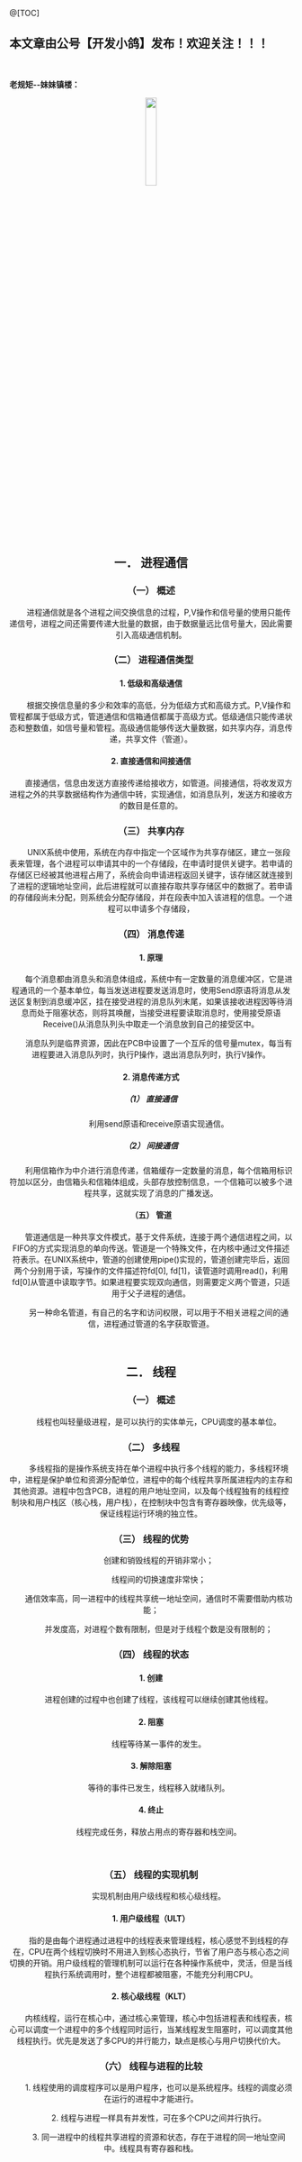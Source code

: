 ﻿@[TOC]
## 本文章由公号【开发小鸽】发布！欢迎关注！！！
<br>

**老规矩--妹妹镇楼：**
<center>
<img src="https://img-blog.csdnimg.cn/20200721223424816.JPG"   width="20%">

## 一．	进程通信

### （一）	概述

&nbsp;  &nbsp;  &nbsp;  &nbsp;进程通信就是各个进程之间交换信息的过程，P,V操作和信号量的使用只能传递信号，进程之间还需要传递大批量的数据，由于数据量远比信号量大，因此需要引入高级通信机制。
<br>


### （二）	进程通信类型

#### 1.	低级和高级通信

&nbsp;  &nbsp;  &nbsp;  &nbsp;根据交换信息量的多少和效率的高低，分为低级方式和高级方式。P,V操作和管程都属于低级方式，管道通信和信箱通信都属于高级方式。低级通信只能传递状态和整数值，如信号量和管程。高级通信能够传送大量数据，如共享内存，消息传递，共享文件（管道）。
<br>


#### 2.	直接通信和间接通信

&nbsp;  &nbsp;  &nbsp;  &nbsp;直接通信，信息由发送方直接传递给接收方，如管道。间接通信，将收发双方进程之外的共享数据结构作为通信中转，实现通信，如消息队列，发送方和接收方的数目是任意的。
<br>


### （三）	共享内存

&nbsp;  &nbsp;  &nbsp;  &nbsp;UNIX系统中使用，系统在内存中指定一个区域作为共享存储区，建立一张段表来管理，各个进程可以申请其中的一个存储段，在申请时提供关键字。若申请的存储区已经被其他进程占用了，系统会向申请进程返回关键字，该存储区就连接到了进程的逻辑地址空间，此后进程就可以直接存取共享存储区中的数据了。若申请的存储段尚未分配，则系统会分配存储段，并在段表中加入该进程的信息。一个进程可以申请多个存储段，
<br>


### （四）	消息传递

#### 1.	原理

&nbsp;  &nbsp;  &nbsp;  &nbsp;每个消息都由消息头和消息体组成，系统中有一定数量的消息缓冲区，它是进程通讯的一个基本单位，每当发送进程要发送消息时，使用Send原语将消息从发送区复制到消息缓冲区，挂在接受进程的消息队列末尾，如果该接收进程因等待消息而处于阻塞状态，则将其唤醒，当接受进程要读取消息时，使用接受原语Receive()从消息队列头中取走一个消息放到自己的接受区中。

&nbsp;  &nbsp;  &nbsp;  &nbsp;消息队列是临界资源，因此在PCB中设置了一个互斥的信号量mutex，每当有进程要进入消息队列时，执行P操作，退出消息队列时，执行V操作。
<br>


#### 2.	消息传递方式

##### （1）	直接通信

&nbsp;  &nbsp;  &nbsp;  &nbsp;利用send原语和receive原语实现通信。
<br>


##### （2）	间接通信

&nbsp;  &nbsp;  &nbsp;  &nbsp;利用信箱作为中介进行消息传递，信箱缓存一定数量的消息，每个信箱用标识符加以区分，由信箱头和信箱体组成，头部存放控制信息，一个信箱可以被多个进程共享，这就实现了消息的广播发送。
<br>


#### （五）	管道

&nbsp;  &nbsp;  &nbsp;  &nbsp;管道通信是一种共享文件模式，基于文件系统，连接于两个通信进程之间，以FIFO的方式实现消息的单向传送。管道是一个特殊文件，在内核中通过文件描述符表示。在UNIX系统中，管道的创建使用pipe()实现的，管道创建完毕后，返回两个分别用于读，写操作的文件描述符fd[0], fd[1]，读管道时调用read()，利用fd[0]从管道中读取字节。如果进程要实现双向通信，则需要定义两个管道，只适用于父子进程的通信。

&nbsp;  &nbsp;  &nbsp;  &nbsp;另一种命名管道，有自己的名字和访问权限，可以用于不相关进程之间的通信，进程通过管道的名字获取管道。

<br>


## 二．	线程

### （一）	概述

&nbsp;  &nbsp;  &nbsp;  &nbsp;线程也叫轻量级进程，是可以执行的实体单元，CPU调度的基本单位。
<br>


### （二）	多线程

&nbsp;  &nbsp;  &nbsp;  &nbsp;多线程指的是操作系统支持在单个进程中执行多个线程的能力，多线程环境中，进程是保护单位和资源分配单位，进程中的每个线程共享所属进程内的主存和其他资源。进程中包含PCB，进程的用户地址空间，以及每个线程独有的线程控制块和用户栈区（核心栈，用户栈），在控制块中包含有寄存器映像，优先级等，保证线程运行环境的独立性。
<br>


### （三）	线程的优势

&nbsp;  &nbsp;  &nbsp;  &nbsp;创建和销毁线程的开销非常小；

&nbsp;  &nbsp;  &nbsp;  &nbsp;线程间的切换速度非常快；

&nbsp;  &nbsp;  &nbsp;  &nbsp;通信效率高，同一进程中的线程共享统一地址空间，通信时不需要借助内核功能；

&nbsp;  &nbsp;  &nbsp;  &nbsp;并发度高，对进程个数有限制，但是对于线程个数是没有限制的；
<br>


### （四）	线程的状态

#### 1.	创建
&nbsp;  &nbsp;  &nbsp;  &nbsp;进程创建的过程中也创建了线程，该线程可以继续创建其他线程。
<br>


#### 2.	阻塞

&nbsp;  &nbsp;  &nbsp;  &nbsp;线程等待某一事件的发生。
<br>


#### 3.	解除阻塞

&nbsp;  &nbsp;  &nbsp;  &nbsp;等待的事件已发生，线程移入就绪队列。
<br>


#### 4.	终止

&nbsp;  &nbsp;  &nbsp;  &nbsp;线程完成任务，释放占用点的寄存器和栈空间。

<br>

### （五）	线程的实现机制
&nbsp;  &nbsp;  &nbsp;  &nbsp;实现机制由用户级线程和核心级线程。
<br>


#### 1.	用户级线程（ULT）

&nbsp;  &nbsp;  &nbsp;  &nbsp;指的是由每个进程通过进程中的线程表来管理线程，核心感觉不到线程的存在，CPU在两个线程切换时不用进入到核心态执行，节省了用户态与核心态之间切换的开销。用户级线程的管理机制可以运行在各种操作系统中，灵活，但是当线程执行系统调用时，整个进程都被阻塞，不能充分利用CPU。
<br>


#### 2.	核心级线程（KLT）

&nbsp;  &nbsp;  &nbsp;  &nbsp;内核线程，运行在核心中，通过核心来管理，核心中包括进程表和线程表，核心可以调度一个进程中的多个线程同时运行，当某线程发生阻塞时，可以调度其他线程执行。优先是发送了多CPU的并行能力，缺点是核心与用户切换代价大。
<br>


### （六）	线程与进程的比较

&nbsp;  &nbsp;  &nbsp;  &nbsp;1.	线程使用的调度程序可以是用户程序，也可以是系统程序。线程的调度必须在运行的进程中才能进行。

&nbsp;  &nbsp;  &nbsp;  &nbsp;2.	线程与进程一样具有并发性，可在多个CPU之间并行执行。

&nbsp;  &nbsp;  &nbsp;  &nbsp;3.	同一进程中的线程共享进程的资源和状态，存在于进程的同一地址空间中。线程具有寄存器和栈。



